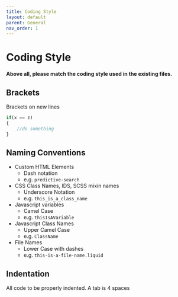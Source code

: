 ```yaml
---
title: Coding Style
layout: default
parent: General
nav_order: 1
---
```


# Coding Style
**Above all, please match the coding style used in the existing files.**

## Brackets

Brackets on new lines

```js
if(x == z)
{
    //do something
}
```

## Naming Conventions

- Custom HTML Elements
    - Dash notation
    - e.g. `predictive-search`
- CSS Class Names, IDS, SCSS mixin names
    - Underscore Notation
    - e.g. `this_is_a_class_name`
- Javascript variables
    - Camel Case
    - e.g. `thisIsAVariable`
- Javascript Class Names
    - Upper Camel Case
    - e.g. `ClassName`
- File Names
    - Lower Case with dashes
    - e.g. `this-is-a-file-name.liquid`


## Indentation

All code to be properly indented. A tab is 4 spaces

